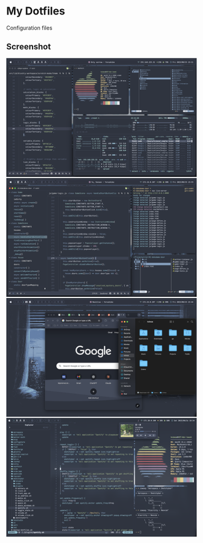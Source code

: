 # My Dotfiles

Configuration files

## Screenshot

![Desktop1](screenshots/2025-08-15-23-11-19.png)
![Desktop2](screenshots/2025-08-15-23-55-38.png)
![Desktop3](screenshots/2025-08-15-23-44-23.png)
![Desktop4](screenshots/2025-08-16-18-35-06.png)

